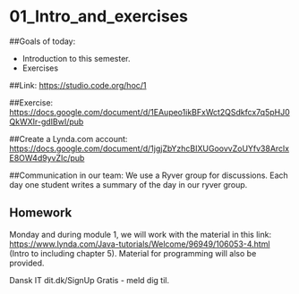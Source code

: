 # 01_Intro_and_exercises

##Goals of today: 
* Introduction to this semester.
* Exercises

##Link:
https://studio.code.org/hoc/1

##Exercise:
https://docs.google.com/document/d/1EAupeo1ikBFxWct2QSdkfcx7q5pHJ0QkWXIr-gdIBwI/pub

##Create a Lynda.com account:
https://docs.google.com/document/d/1jgjZbYzhcBIXUGoovvZoUYfv38ArclxE8OW4d9yvZIc/pub

##Communication in our team:
We use a Ryver group for discussions.
Each day one student writes a summary of the day in our ryver group.

## Homework
Monday and during module 1, we will work with the material in this link:
https://www.lynda.com/Java-tutorials/Welcome/96949/106053-4.html
(Intro to including chapter 5).
Material for programming will also be provided.

Dansk IT
dit.dk/SignUp
Gratis - meld dig til.
